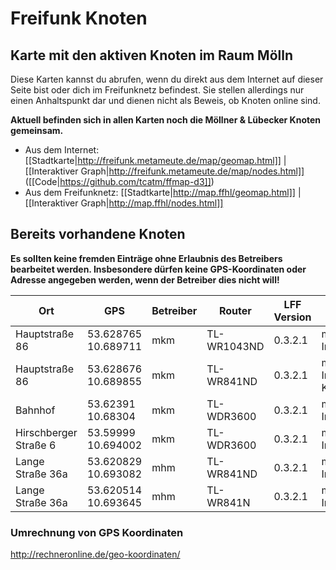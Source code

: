 # Freifunk Knoten

## Karte mit den aktiven Knoten im Raum Mölln
Diese Karten kannst du abrufen, wenn du direkt aus dem Internet auf dieser Seite bist oder dich im Freifunknetz befindest.
Sie stellen allerdings nur einen Anhaltspunkt dar und dienen nicht als Beweis, ob Knoten online sind.

**Aktuell befinden sich in allen Karten noch die Möllner & Lübecker Knoten gemeinsam.**

* Aus dem Internet: [[Stadtkarte|http://freifunk.metameute.de/map/geomap.html]] | [[Interaktiver Graph|http://freifunk.metameute.de/map/nodes.html]] ([[Code|https://github.com/tcatm/ffmap-d3]])
* Aus dem Freifunknetz: [[Stadtkarte|http://map.ffhl/geomap.html]] | [[Interaktiver Graph|http://map.ffhl/nodes.html]]

## Bereits vorhandene Knoten
**Es sollten keine fremden Einträge ohne Erlaubnis des Betreibers bearbeitet werden. Insbesondere dürfen keine GPS-Koordinaten oder Adresse angegeben werden, wenn der Betreiber dies nicht will!**

| Ort                                 | GPS                                                         | Betreiber       | Router               | LFF Version   | Hinweise                  | MAC                                                        | Knotenname   |
|-------------------------------------|-------------------------------------------------------------|-----------------|----------------------|---------------|---------------------------|------------------------------------------------------------|--------------|
| Hauptstraße 86 | 53.628765 10.689711 | mkm |TL-WR1043ND  | 0.3.2.1 | mit Internetanbindung | B0:48:7A:DB:3B:18 | mkm |
| Hauptstraße 86 | 53.628676 10.689855 | mkm |TL-WR841ND  | 0.3.2.1 | mit Internetanbindung, Kurpark | 90:F6:52:F0:E2:FE | mkm2 |
| Bahnhof | 53.62391 10.68304 | mkm | TL-WDR3600 | 0.3.2.1 | mit Internetanbindung | 64:70:02:91:53:14 | Bahnhof |
| Hirschberger Straße 6 | 53.59999 10.694002 | mkm | TL-WDR3600 | 0.3.2.1 | mit Internetanbindung | 64:70:02:AA:9E:66 | Waldstadt |
| Lange Straße 36a | 53.620829 10.693082 | mhm | TL-WR841ND | 0.3.2.1 | mit Internetanbindung | 64:66:B3:87:A3:8C | Till-2 |
| Lange Straße 36a | 53.620514 10.693645 | mhm | TL-WR841N | 0.3.2.1 | mit Internetanbindung | 10:FE:ED:A0:2D:86 | Till-1 |


### Umrechnung von GPS Koordinaten
http://rechneronline.de/geo-koordinaten/